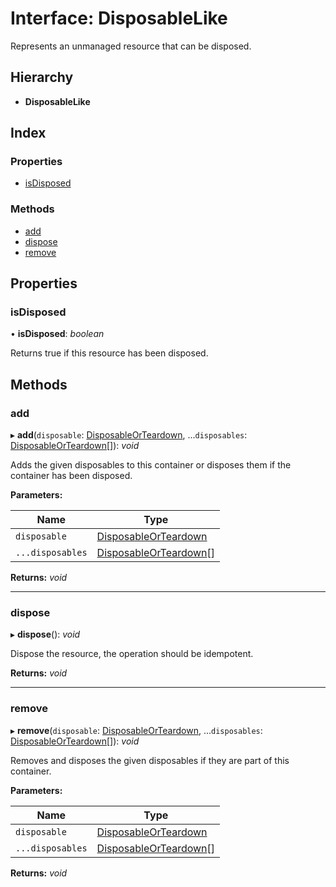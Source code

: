 
# Interface: DisposableLike

Represents an unmanaged resource that can be disposed.

## Hierarchy

* **DisposableLike**

## Index

### Properties

* [isDisposed](disposablelike.md#isdisposed)

### Methods

* [add](disposablelike.md#add)
* [dispose](disposablelike.md#dispose)
* [remove](disposablelike.md#remove)

## Properties

###  isDisposed

• **isDisposed**: *boolean*

Returns true if this resource has been disposed.

## Methods

###  add

▸ **add**(`disposable`: [DisposableOrTeardown](../README.md#disposableorteardown), ...`disposables`: [DisposableOrTeardown](../README.md#disposableorteardown)[]): *void*

Adds the given disposables to this container or disposes them if the container has been disposed.

**Parameters:**

Name | Type |
------ | ------ |
`disposable` | [DisposableOrTeardown](../README.md#disposableorteardown) |
`...disposables` | [DisposableOrTeardown](../README.md#disposableorteardown)[] |

**Returns:** *void*

___

###  dispose

▸ **dispose**(): *void*

Dispose the resource, the operation should be idempotent.

**Returns:** *void*

___

###  remove

▸ **remove**(`disposable`: [DisposableOrTeardown](../README.md#disposableorteardown), ...`disposables`: [DisposableOrTeardown](../README.md#disposableorteardown)[]): *void*

Removes and disposes the given disposables if they are part of this container.

**Parameters:**

Name | Type |
------ | ------ |
`disposable` | [DisposableOrTeardown](../README.md#disposableorteardown) |
`...disposables` | [DisposableOrTeardown](../README.md#disposableorteardown)[] |

**Returns:** *void*
